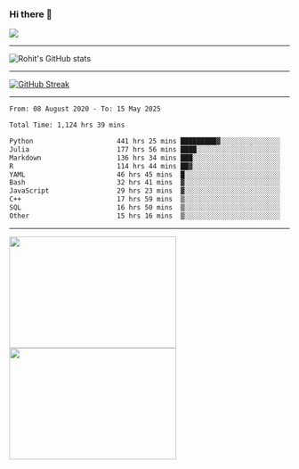 ### Hi there 👋

 ![](https://komarev.com/ghpvc/?username=RohitRathore1&color=blueviolet)

<hr/>

![Rohit's GitHub stats](https://github-readme-stats.vercel.app/api?username=RohitRathore1&show_icons=true&theme=transparent)

<hr/>

[![GitHub Streak](http://github-readme-streak-stats.herokuapp.com?user=RohitRathore1&theme=dark&mode=weekly)](https://git.io/streak-stats)

<hr/>

<!--START_SECTION:waka-->

```txt
From: 08 August 2020 - To: 15 May 2025

Total Time: 1,124 hrs 39 mins

Python                     441 hrs 25 mins █████████▓░░░░░░░░░░░░░░░   39.25 %
Julia                      177 hrs 56 mins ████░░░░░░░░░░░░░░░░░░░░░   15.82 %
Markdown                   136 hrs 34 mins ███░░░░░░░░░░░░░░░░░░░░░░   12.14 %
R                          114 hrs 44 mins ██▓░░░░░░░░░░░░░░░░░░░░░░   10.20 %
YAML                       46 hrs 45 mins  █░░░░░░░░░░░░░░░░░░░░░░░░   04.16 %
Bash                       32 hrs 41 mins  ▓░░░░░░░░░░░░░░░░░░░░░░░░   02.91 %
JavaScript                 29 hrs 23 mins  ▓░░░░░░░░░░░░░░░░░░░░░░░░   02.61 %
C++                        17 hrs 59 mins  ▒░░░░░░░░░░░░░░░░░░░░░░░░   01.60 %
SQL                        16 hrs 50 mins  ▒░░░░░░░░░░░░░░░░░░░░░░░░   01.50 %
Other                      15 hrs 16 mins  ▒░░░░░░░░░░░░░░░░░░░░░░░░   01.36 %
```

<!--END_SECTION:waka-->

<hr/>

<p>
  <img src="https://wakatime.com/share/@TeAmp0is0N/3935ee43-08a3-493e-8b95-60c1f9204b15.svg" width="300" height="200">
  <img src="https://wakatime.com/share/@TeAmp0is0N/8717aacc-7340-44e0-abb1-987dc9823fcd.svg" width="300" height="200">
</p>




